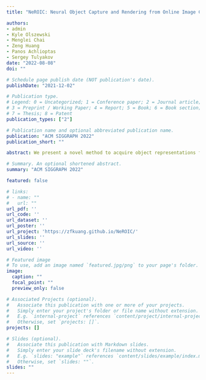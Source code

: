 ```yaml
---
title: "NeROIC: Neural Object Capture and Rendering from Online Image Collections"

authors:
- admin
- Kyle Olszewski
- Menglei Chai
- Zeng Huang
- Panos Achlioptas
- Sergey Tulyakov
date: "2022-08-08"
doi: ""

# Schedule page publish date (NOT publication's date).
publishDate: "2021-12-02"

# Publication type.
# Legend: 0 = Uncategorized; 1 = Conference paper; 2 = Journal article;
# 3 = Preprint / Working Paper; 4 = Report; 5 = Book; 6 = Book section;
# 7 = Thesis; 8 = Patent
publication_types: ["2"]

# Publication name and optional abbreviated publication name.
publication: "ACM SIGGRAPH 2022"
publication_short: ""

abstract: We present a novel method to acquire object representations from online image collections, capturing high-quality geometry and material properties of arbitrary objects from photographs with varying cameras, illumination, and back-grounds. This enables various object-centric rendering applications such as novel-view synthesis, relighting, and harmonized background composition from challenging in-the-wild input. Using a multi-stage approach extending neural radiance fields, we first infer the surface geometry and refine the coarsely estimated initial camera parameters, while leveraging coarse foreground object masks to improve the training efficiency and geometry quality.We also introduce a robust normal estimation technique which eliminates the effect of geometric noise while retaining crucial details. Lastly, we extract surface material properties and ambient illumination, represented in spherical harmonics with ex-tensions that handle transient elements, e.g. sharp shadows.The union of these components results in a highly modular and efficient object acquisition framework. Extensive evaluations and comparisons demonstrate the advantages of our approach in capturing high-quality geometry and appearance properties useful for rendering applications.

# Summary. An optional shortened abstract.
summary: "ACM SIGGRAPH 2022"

featured: false

# links:
# - name: ""
#   url: ""
url_pdf: ''
url_code: ''
url_dataset: ''
url_poster: ''
url_project: 'https://zfkuang.github.io/NeROIC/'
url_slides: ''
url_source: ''
url_video: ''

# Featured image
# To use, add an image named `featured.jpg/png` to your page's folder. 
image:
  caption: ""
  focal_point: ""
  preview_only: false

# Associated Projects (optional).
#   Associate this publication with one or more of your projects.
#   Simply enter your project's folder or file name without extension.
#   E.g. `internal-project` references `content/project/internal-project/index.md`.
#   Otherwise, set `projects: []`.
projects: []

# Slides (optional).
#   Associate this publication with Markdown slides.
#   Simply enter your slide deck's filename without extension.
#   E.g. `slides: "example"` references `content/slides/example/index.md`.
#   Otherwise, set `slides: ""`.
slides: ""
---
```


<!-- {{% alert note %}}
Click the *Cite* button above to demo the feature to enable visitors to import publication metadata into their reference management software.
{{% /alert %}}

{{% alert note %}}
Click the *Slides* button above to demo Academic's Markdown slides feature.
{{% /alert %}} 

Supplementary notes can be added here, including [code and math](https://sourcethemes.com/academic/docs/writing-markdown-latex/).-->